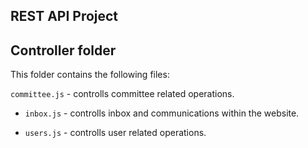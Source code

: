 ## REST API Project

## Controller folder

This folder contains the following files:

`committee.js` - controlls committee related operations.

- `inbox.js` - controlls inbox and communications within the website.

- `users.js` - controlls user related operations.

